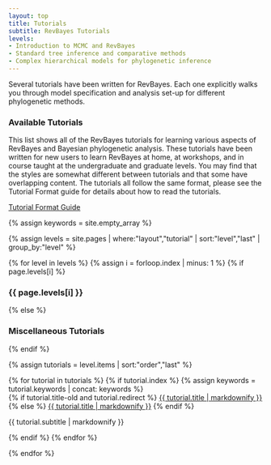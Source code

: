 ```yaml
---
layout: top
title: Tutorials
subtitle: RevBayes Tutorials
levels:
- Introduction to MCMC and RevBayes
- Standard tree inference and comparative methods
- Complex hierarchical models for phylogenetic inference
---
```


Several tutorials have been written for RevBayes. Each one explicitly walks you through model specification and analysis set-up for different phylogenetic methods.


### Available Tutorials

This list shows all of the RevBayes tutorials for learning various aspects of RevBayes and Bayesian phylogenetic analysis. 
These tutorials have been written for new users to learn RevBayes at home, at workshops, and in course taught at the undergraduate and graduate levels. 
You may find that the styles are somewhat different between tutorials and that some  have overlapping content. 
The tutorials all follow the same format, please see the Tutorial Format guide for details about how to read the tutorials.

<a href="{{ site.baseurl }}{% link tutorials/format.md %}" class="btn btn-info" role="button">Tutorial Format Guide</a>


{% assign keywords = site.empty_array %}

{% assign levels = site.pages | where:"layout","tutorial" | sort:"level","last" | group_by:"level" %}

{% for level in levels %}
{% assign i = forloop.index | minus: 1 %}
{% if page.levels[i] %}
<h3>{{ page.levels[i] }}</h3>
{% else %}
<h3>Miscellaneous Tutorials</h3>
{% endif %}

{% assign tutorials = level.items | sort:"order","last" %}

<div class="tutorialbox">
{% for tutorial in tutorials %}
{% if tutorial.index %}
{% assign keywords = tutorial.keywords | concat: keywords %}

<div class="tutorial {{ tutorial.keywords | join:' '}}" width="30%">
{% if tutorial.title-old and tutorial.redirect %}
<a class="title" href="https://github.com/revbayes/revbayes_tutorial/raw/master/tutorial_TeX/{{ tutorial.title-old }}/{{ tutorial.title-old }}.pdf">{{ tutorial.title | markdownify }}</a>
{% else %}
<a class="title" href="{{ site.baseurl }}{{ tutorial.url }}">{{ tutorial.title | markdownify }}</a>
{% endif %}
<p class="subtitle" >{{ tutorial.subtitle | markdownify }}</p>
</div>
{% endif %}
{% endfor %}
</div>

{% endfor %}